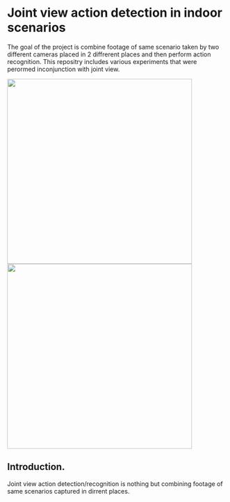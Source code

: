 # Joint view action detection in indoor scenarios
The goal of the project is combine footage of same scenario taken by two different cameras placed in 2 diffrerent places and then perform action recognition. This repositry includes various experiments that were perormed inconjunction with joint view.

<img src="/gifs/Sit_down_v1.gif" width="425"/> <img src="/gifs/Sit_down_v2.gif" width="425"/> 



## Introduction.

Joint view action detection/recognition is nothing but combining footage of same scenarios captured in dirrent places.
